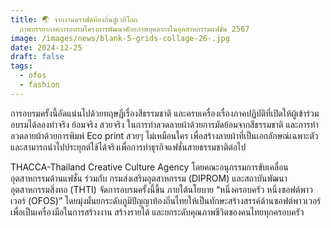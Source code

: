 ```yaml
---
title: 🌏 จากงานคราฟต์ท้องถิ่นสู่เวทีโลก
  ภาพบรรยากาศการอบรมโครงการพัฒนาศักยภาพบุคลากรในอุตสาหกรรมแฟชั่น 2567
image: /images/news/blank-5-grids-collage-26-.jpg
date: 2024-12-25
draft: false
tags:
  - ofos
  - fashion
---
```

การอบรมครั้งนี้อัดแน่นไปด้วยทฤษฎีเรื่องสีธรรมชาติ และครบเครื่องเรื่องภาคปฏิบัติที่เปิดให้ผู้เข้าร่วมอบรมได้ลองทำจริง ย้อมจริง สวยจริง ในการทำลวดลายผ้าด้วยการมัดย้อมจากสีธรรมชาติ และการทำลวดลายผ้าด้วยการพิมพ์ Eco print สวยๆ ไม่เหมือนใคร เพื่อสร้างลายผ้าที่เป็นเอกลักษณ์เฉพาะตัว และสามารถนำไปประยุกต์ใช้ได้จริงเพื่อการทำธุรกิจแฟชั่นสายธรรมชาติต่อไป

THACCA-Thailand Creative Culture Agency โดยคณะอนุกรรมการขับเคลื่อนอุตสาหกรรมด้านแฟชั่น ร่วมกับ กรมส่งเสริมอุตสาหกรรม (DIPROM) และสถาบันพัฒนาอุตสาหกรรมสิ่งทอ (THTI) จัดการอบรมครั้งนี้ขึ้น ภายใต้นโยบาย “หนึ่งครอบครัว หนึ่งซอฟต์พาวเวอร์ (OFOS)” โดยมุ่งมั่นยกระดับภูมิปัญญาท้องถิ่นไทยให้เป็นทักษะสร้างสรรค์ด้านซอฟต์พาวเวอร์ เพื่อเป็นเครื่องมือในการสร้างงาน สร้างรายได้ และยกระดับคุณภาพชีวิตของคนไทยทุกครอบครัว 
